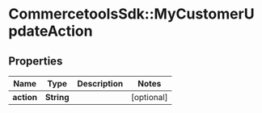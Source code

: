 # CommercetoolsSdk::MyCustomerUpdateAction

## Properties
Name | Type | Description | Notes
------------ | ------------- | ------------- | -------------
**action** | **String** |  | [optional] 

